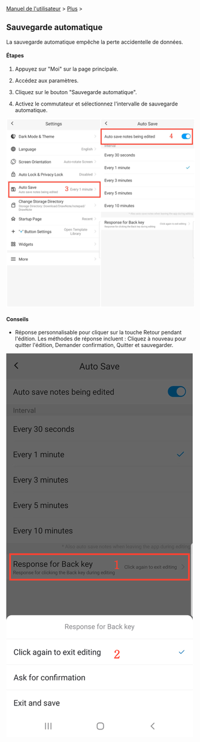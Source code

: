 [Manuel de l'utilisateur](/dragonnest/drawnote/manual/fr) > [Plus](/dragonnest/drawnote/manual/fr/more) >

Sauvegarde automatique
---
La sauvegarde automatique empêche la perte accidentelle de données.

#### Étapes

1. Appuyez sur "Moi" sur la page principale.

2. Accédez aux paramètres.

3. Cliquez sur le bouton "Sauvegarde automatique".

4. Activez le commutateur et sélectionnez l'intervalle de sauvegarde automatique.

![Sauvegarde automatique 1](imgs/autosave3.png)

#### Conseils
- Réponse personnalisable pour cliquer sur la touche Retour pendant l'édition. Les méthodes de réponse incluent : Cliquez à nouveau pour quitter l'édition, Demander confirmation, Quitter et sauvegarder.

![Sauvegarde automatique 3](imgs/autosave2.png)